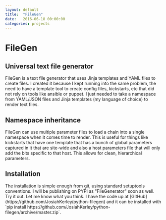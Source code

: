 ```yaml
---
layout: default
title:  "FileGen"
date:   2016-06-18 00:00:00
categories: projects
---
```


FileGen
=======



## Universal text file generator
<center><script type="text/javascript" src="https://asciinema.org/a/8bbuyoewbs7q93o56cxjn4mn8.js" id="asciicast-8bbuyoewbs7q93o56cxjn4mn8" async data-autoplay="true"></script></center>
FileGen is a text file generator that uses Jinja templates and YAML files to create files.  I created it because I kept running into the same problem, the need to have a 
template tool to create config files, kickstarts, etc that did not rely on tools like ansible or puppet.  I just needed to take a namespace from YAML/JSON files and 
Jinja templates (my language of choice) to render text files.


## Namespace inheritance
<center><script type="text/javascript" src="https://asciinema.org/a/1gw58cp6qycg9ltsroli3j2go.js" id="asciicast-1gw58cp6qycg9ltsroli3j2go" async data-autoplay="true"></script></center>
FileGen can use multiple parameter files to load a chain into a single namespace when it comes time to render.  This is useful for things like kickstarts that have 
one template that has a bunch of global parameters captured in it that are site-wide and also a host parameters file that will only add the bits specific to that host.
This allows for clean, hierarchical parameters.


## Installation
<center><script type="text/javascript" src="https://asciinema.org/a/6rhe4dfryj6slfnoyij8j6lmo.js" id="asciicast-6rhe4dfryj6slfnoyij8j6lmo" async data-autoplay="true"></script></center>
The installation is simple enough from git, using standard setuptools conventions.  I will be publishing on PYPI as "FileGenerator" soon as well.  Try it out.  Let me know what you think.
I have the code up at [GitHub](https://github.com/JosiahKerley/python-filegen) and it can be installed with `pip install https://github.com/JosiahKerley/python-filegen/archive/master.zip`.